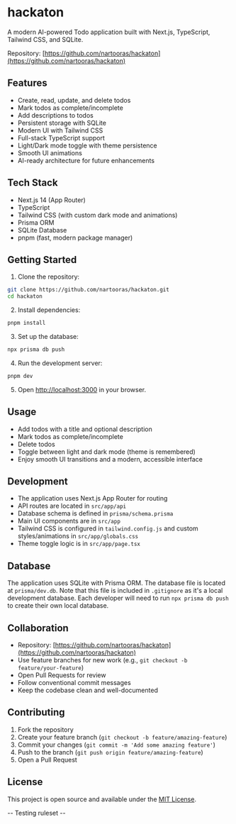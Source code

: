 # hackaton

A modern AI-powered Todo application built with Next.js, TypeScript, Tailwind CSS, and SQLite.

Repository: [https://github.com/nartooras/hackaton](https://github.com/nartooras/hackaton)

## Features

- Create, read, update, and delete todos
- Mark todos as complete/incomplete
- Add descriptions to todos
- Persistent storage with SQLite
- Modern UI with Tailwind CSS
- Full-stack TypeScript support
- Light/Dark mode toggle with theme persistence
- Smooth UI animations
- AI-ready architecture for future enhancements

## Tech Stack

- Next.js 14 (App Router)
- TypeScript
- Tailwind CSS (with custom dark mode and animations)
- Prisma ORM
- SQLite Database
- pnpm (fast, modern package manager)

## Getting Started

1. Clone the repository:
```bash
git clone https://github.com/nartooras/hackaton.git
cd hackaton
```

2. Install dependencies:
```bash
pnpm install
```

3. Set up the database:
```bash
npx prisma db push
```

4. Run the development server:
```bash
pnpm dev
```

5. Open [http://localhost:3000](http://localhost:3000) in your browser.

## Usage

- Add todos with a title and optional description
- Mark todos as complete/incomplete
- Delete todos
- Toggle between light and dark mode (theme is remembered)
- Enjoy smooth UI transitions and a modern, accessible interface

## Development

- The application uses Next.js App Router for routing
- API routes are located in `src/app/api`
- Database schema is defined in `prisma/schema.prisma`
- Main UI components are in `src/app`
- Tailwind CSS is configured in `tailwind.config.js` and custom styles/animations in `src/app/globals.css`
- Theme toggle logic is in `src/app/page.tsx`

## Database

The application uses SQLite with Prisma ORM. The database file is located at `prisma/dev.db`. Note that this file is included in `.gitignore` as it's a local development database. Each developer will need to run `npx prisma db push` to create their own local database.

## Collaboration

- Repository: [https://github.com/nartooras/hackaton](https://github.com/nartooras/hackaton)
- Use feature branches for new work (e.g., `git checkout -b feature/your-feature`)
- Open Pull Requests for review
- Follow conventional commit messages
- Keep the codebase clean and well-documented

## Contributing

1. Fork the repository
2. Create your feature branch (`git checkout -b feature/amazing-feature`)
3. Commit your changes (`git commit -m 'Add some amazing feature'`)
4. Push to the branch (`git push origin feature/amazing-feature`)
5. Open a Pull Request

## License

This project is open source and available under the [MIT License](LICENSE).

-- Testing ruleset --